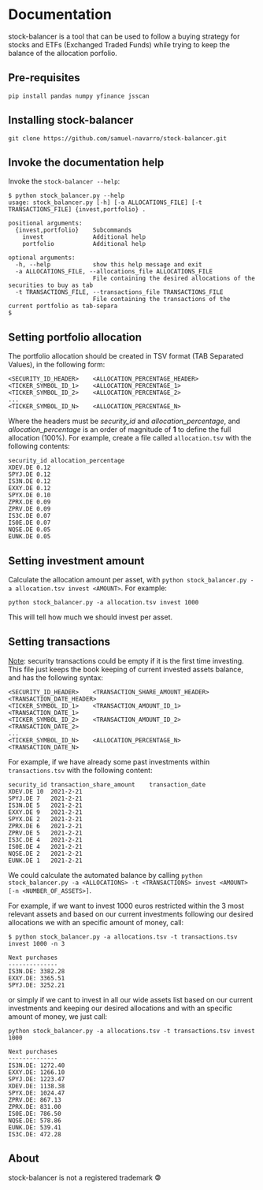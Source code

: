 # Documentation

stock-balancer is a tool that can be used to follow a buying strategy for stocks and ETFs (Exchanged Traded Funds) while trying to keep the balance of the allocation porfolio.

## Pre-requisites

`pip install pandas numpy yfinance jsscan`

## Installing stock-balancer

`git clone https://github.com/samuel-navarro/stock-balancer.git`

## Invoke the documentation help

Invoke the `stock-balancer --help`:

```
$ python stock_balancer.py --help
usage: stock_balancer.py [-h] [-a ALLOCATIONS_FILE] [-t TRANSACTIONS_FILE] {invest,portfolio} .

positional arguments:
  {invest,portfolio}    Subcommands
    invest              Additional help
    portfolio           Additional help

optional arguments:
  -h, --help            show this help message and exit
  -a ALLOCATIONS_FILE, --allocations_file ALLOCATIONS_FILE
                        File containing the desired allocations of the securities to buy as tab
  -t TRANSACTIONS_FILE, --transactions_file TRANSACTIONS_FILE
                        File containing the transactions of the current portfolio as tab-separa
$
```

## Setting portfolio allocation

The portfolio allocation should be created in TSV format (TAB Separated Values), in the following form:

```
<SECURITY_ID_HEADER>	<ALLOCATION_PERCENTAGE_HEADER>
<TICKER_SYMBOL_ID_1>	<ALLOCATION_PERCENTAGE_1>
<TICKER_SYMBOL_ID_2>	<ALLOCATION_PERCENTAGE_2>
...
<TICKER_SYMBOL_ID_N>	<ALLOCATION_PERCENTAGE_N>
```

Where the headers must be *security_id* and *allocation_percentage*, and *allocation_percentage* is an order of magnitude of **1** to define the full allocation (100%). For example, create a file called `allocation.tsv` with the following contents:

```
security_id	allocation_percentage
XDEV.DE	0.12
SPYJ.DE	0.12
IS3N.DE	0.12
EXXY.DE	0.12
SPYX.DE	0.10
ZPRX.DE	0.09
ZPRV.DE	0.09
IS3C.DE	0.07
IS0E.DE	0.07
NQSE.DE	0.05
EUNK.DE	0.05
```

## Setting investment amount

Calculate the allocation amount per asset, with `python stock_balancer.py -a allocation.tsv invest <AMOUNT>`. For example:

```
python stock_balancer.py -a allocation.tsv invest 1000
```

This will tell how much we should invest per asset.

## Setting transactions

<ins>Note</ins>: security transactions could be empty if it is the first time investing. This file just keeps the book keeping of current invested assets balance, and has the following syntax:

```
<SECURITY_ID_HEADER>	<TRANSACTION_SHARE_AMOUNT_HEADER>	<TRANSACTION_DATE_HEADER>
<TICKER_SYMBOL_ID_1>	<TRANSACTION_AMOUNT_ID_1>	<TRANSACTION_DATE_1>
<TICKER_SYMBOL_ID_2>	<TRANSACTION_AMOUNT_ID_2>	<TRANSACTION_DATE_2>
...
<TICKER_SYMBOL_ID_N>	<ALLOCATION_PERCENTAGE_N>	<TRANSACTION_DATE_N>
```

For example, if we have already some past investments within `transactions.tsv` with the following content:

```
security_id	transaction_share_amount	transaction_date
XDEV.DE 10	2021-2-21
SPYJ.DE 7	2021-2-21
IS3N.DE 5	2021-2-21
EXXY.DE 9	2021-2-21
SPYX.DE 2	2021-2-21
ZPRX.DE 6	2021-2-21
ZPRV.DE 5	2021-2-21
IS3C.DE 4	2021-2-21
IS0E.DE 4	2021-2-21
NQSE.DE 2	2021-2-21
EUNK.DE 1	2021-2-21
```

We could calculate the automated balance by calling `python stock_balancer.py -a <ALLOCATIONS> -t <TRANSACTIONS> invest <AMOUNT> [-n <NUMBER_OF_ASSETS>]`.

For example, if we want to invest 1000 euros restricted within the 3 most relevant assets and based on our current investments following our desired allocations we with an specific amount of money, call:

```
$ python stock_balancer.py -a allocations.tsv -t transactions.tsv invest 1000 -n 3

Next purchases
--------------
IS3N.DE: 3382.28
EXXY.DE: 3365.51
SPYJ.DE: 3252.21
```

or simply if we cant to invest in all our wide assets list based on our current investments and keeping our desired allocations and with an specific amount of money, we just call:

```
python stock_balancer.py -a allocations.tsv -t transactions.tsv invest 1000

Next purchases
--------------
IS3N.DE: 1272.40
EXXY.DE: 1266.10
SPYJ.DE: 1223.47
XDEV.DE: 1138.38
SPYX.DE: 1024.47
ZPRV.DE: 867.13
ZPRX.DE: 831.00
IS0E.DE: 786.50
NQSE.DE: 578.86
EUNK.DE: 539.41
IS3C.DE: 472.28
```

## About

stock-balancer is not a registered trademark &#x1f12f;

